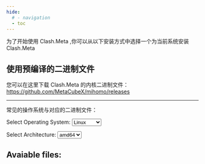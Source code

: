 ```yaml
---
hide:
  # - navigation
  - toc
---
```


为了开始使用 Clash.Meta ,你可以从以下安装方式中选择一个为当前系统安装 Clash.Meta

## 使用预编译的二进制文件

您可以在这里下载 Clash.Meta 的内核二进制文件：<https://github.com/MetaCubeX/mihomo/releases>

---

常见的操作系统与对应的二进制文件：


  <label for="os">Select Operating System:</label>
  <select id="os">
    <option value="linux">Linux</option>
    <option value="windows">Windows</option>
    <option value="darwin">MacOS</option>
    <!-- Add more options as needed -->
  </select>

  <label for="arch">Select Architecture:</label>
  <select id="arch">
    <option value="amd64">amd64</option>
    <option value="arm">arm</option>
    <!-- Add more options as needed -->
  </select>

  <div id="download-section">
    <h2>Avaiable files:</h2>
    <ul id="download-list"></ul>
  </div>

  <script>
    var downloadList = document.getElementById("download-list");
    var osSelect = document.getElementById("os");
    var archSelect = document.getElementById("arch");

    var fileList = [
      "mihomo-darwin-amd64-alpha-0123456.gz",
      "mihomo-freebsd-amd64-alpha-0123456.gz",
      "mihomo-linux-arm64-alpha-0123456.gz",
      "mihomo-darwin-arm64-alpha-0123456.gz",
      "mihomo-android-arm64-alpha-0123456.gz",
      "mihomo-freebsd-arm64-alpha-0123456.gz",
      "mihomo-linux-mips-softfloat-alpha-0123456.gz",
      "mihomo-linux-amd64-go120-alpha-0123456.gz",
      "mihomo-linux-armv5-alpha-0123456.gz",
      "mihomo-darwin-amd64-go120-alpha-0123456.gz",
      "mihomo-linux-amd64-compatible-alpha-0123456.gz",
      "mihomo-linux-mips64-alpha-0123456.gz",
      "mihomo-linux-amd64-compatible-go120-alpha-0123456.gz",
      "mihomo-darwin-arm64-go120-alpha-0123456.gz",
      "mihomo-windows-386-alpha-0123456.zip",
      "mihomo-freebsd-386-alpha-0123456.gz",
      "mihomo-windows-amd64-compatible-alpha-0123456.zip",
      "mihomo-android-arm64-go120-alpha-0123456.gz",
      "mihomo-windows-arm64-alpha-0123456.zip",
      "mihomo-linux-386-alpha-0123456.gz",
      "mihomo-windows-amd64-alpha-0123456.zip",
      "mihomo-linux-mips64le-alpha-0123456.gz",
      "mihomo-windows-amd64-go120-alpha-0123456.zip",
      "mihomo-windows-amd64-compatible-go120-alpha-0123456.zip",
      "mihomo-linux-armv7-alpha-0123456.gz",
      "mihomo-linux-amd64-alpha-0123456.gz",
      "mihomo-linux-armv6-alpha-0123456.gz",
      "mihomo-linux-riscv64-alpha-0123456.gz",
      "mihomo-linux-mipsle-hardfloat-alpha-0123456.gz",
      "mihomo-linux-mips-hardfloat-alpha-0123456.gz",
      "mihomo-windows-386-go120-alpha-0123456.zip",
      "mihomo-linux-mipsle-softfloat-alpha-0123456.gz",
      "mihomo-windows-arm32v7-alpha-0123456.zip",
    ];

    function updateDownloadLinks() {
      var os = osSelect.value;
      var arch = archSelect.value;

      // Filter files based on user selection
      var filteredFiles = fileList.filter(function (file) {
        return file.includes(os) && file.includes(arch);
      });

      // Display the download links
      var downloadList = document.getElementById("download-list");
      downloadList.innerHTML = "";
      filteredFiles.forEach(function (file) {
        var listItem = document.createElement("li");
        listItem.textContent = file;
        downloadList.appendChild(listItem);
      });

      // Show the download section
      var downloadSection = document.getElementById("download-section");
      downloadSection.style.display = "block";
    }

    // Attach the updateDownloadLinks function to the change event of the architecture dropdown
    osSelect.addEventListener("change", updateDownloadLinks);
    archSelect.addEventListener("change", updateDownloadLinks);

    // Optionally, you can call updateDownloadLinks initially if you want to show the links immediately
    updateDownloadLinks();
  </script>